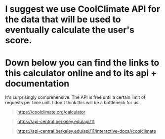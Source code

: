 # I suggest we use CoolClimate API for the data that will be used to eventually calculate the user's score. 
# Down below you can find the links to this calculator online and to its api + documentation

It's surprisingly comprehensive.
The API is free until a certain limit of requests per time unit. I don't think this will be a bottleneck for us.

>https://coolclimate.org/calculator

>https://api-central.berkeley.edu/api/11

>https://api-central.berkeley.edu/api/11/interactive-docs//coolclimate


